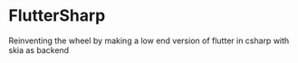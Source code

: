 # FlutterSharp
Reinventing the wheel by making a low end version of flutter in csharp with skia as backend
